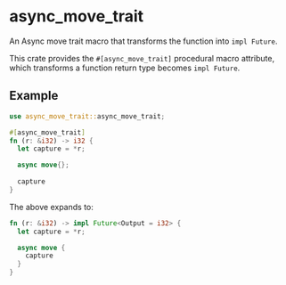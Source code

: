 # async_move_trait
An Async move trait macro that transforms the function into `impl Future`.

This crate provides the `#[async_move_trait]` procedural macro attribute, which transforms a function return type becomes `impl Future`.

## Example

```rs
use async_move_trait::async_move_trait;

#[async_move_trait]
fn (r: &i32) -> i32 {
  let capture = *r;

  async move{};
   
  capture
}
```
The above expands to:
```rs
fn (r: &i32) -> impl Future<Output = i32> {
  let capture = *r;

  async move {
    capture
  }
}
```
